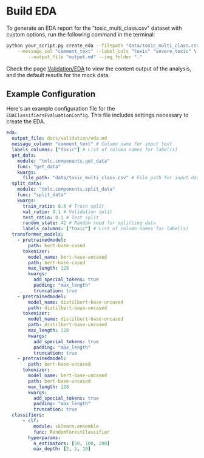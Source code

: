 # Build EDA

To generate an EDA report for the "toxic_multi_class.csv" dataset with custom options,
run the following command in the terminal:

```bash
python your_script.py create_eda --filepath "data/toxic_multi_class.csv" \
    --message_col "comment_text" --label_cols "toxic" "severe_toxic" \
        --output_file "output.md" --img_folder "."
```

Check the page [Validation/EDA](../validation/eda.md) to view the content output of the analysis,
and the default resutls for the mock data.

## Example Configuration

Here's an example configuration file for the `EDAClassifiersEvaluationConfig`. This file includes settings necessary to create the EDA.

```yaml
eda:
  output_file: docs/validation/eda.md
  message_column: "comment_text" # Column name for input text
  labels_columns: ["toxic"] # List of column names for label(s)
  get_data:
    module: "tmlc.components.get_data"
    func: "get_data"
    kwargs:
      file_path: "data/toxic_multi_class.csv" # File path for input data
  split_data:
    module: "tmlc.components.split_data"
    func: "split_data"
    kwargs:
      train_ratio: 0.8 # Train split
      val_ratio: 0.1 # Validation split
      test_ratio: 0.1 # Test split
      random_state: 42 # Random seed for splitting data
      labels_columns: ["toxic"] # List of column names for label(s)
  transformer_models:
    - pretrainedmodel:
        path: bert-base-cased
      tokenizer:
        model_name: bert-base-uncased
        path: bert-base-cased
        max_length: 128
        kwargs:
          add_special_tokens: true
          padding: "max_length"
          truncation: true
    - pretrainedmodel:
        model_name: distilbert-base-uncased
        path: distilbert-base-uncased
      tokenizer:
        model_name: distilbert-base-uncased
        path: distilbert-base-uncased
        max_length: 128
        kwargs:
          add_special_tokens: true
          padding: "max_length"
          truncation: true
    - pretrainedmodel:
        path: bert-base-uncased
      tokenizer:
        model_name: bert-base-uncased
        path: bert-base-uncased
        max_length: 128
        kwargs:
          add_special_tokens: true
          padding: "max_length"
          truncation: true
  classifiers:
      - clf:
          module: sklearn.ensemble
          func: RandomForestClassifier
        hyperparams:
          n_estimators: [50, 100, 200]
          max_depth: [2, 5, 10]
```